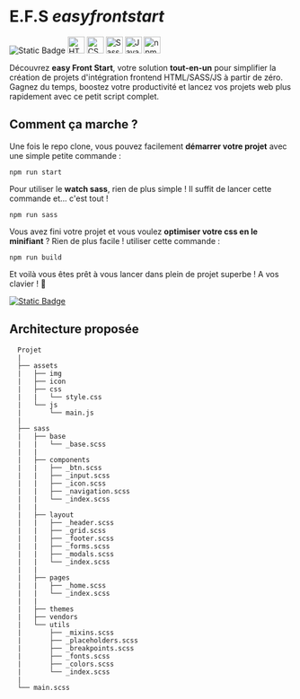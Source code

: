 # E.F.S *easyfrontstart*
![Static Badge](https://img.shields.io/badge/V1.0.0-green)
<img  alt="HTML" width="30px" height="30px" src="https://cdn.jsdelivr.net/gh/devicons/devicon/icons/html5/html5-plain.svg" />
<img  alt="CSS" width="30px" height="30px"  src="https://cdn.jsdelivr.net/gh/devicons/devicon/icons/css3/css3-plain.svg" />
<img  alt="Sass" width="30px" height="30px"  src="https://cdn.jsdelivr.net/gh/devicons/devicon/icons/sass/sass-original.svg" />
<img  alt="JavaScript" width="30px" height="30px"  src="https://cdn.jsdelivr.net/gh/devicons/devicon/icons/javascript/javascript-plain.svg" />
<img  alt="npm" width="30px" height="30px"  src="https://cdn.jsdelivr.net/gh/devicons/devicon/icons/npm/npm-original-wordmark.svg" />

Découvrez **easy Front Start**, votre solution **tout-en-un** pour simplifier la création de projets d'intégration frontend HTML/SASS/JS à partir de zéro. Gagnez du temps, boostez votre productivité et lancez vos projets web plus rapidement avec ce petit script complet.

## Comment ça marche ?

Une fois le repo clone, vous pouvez facilement **démarrer votre projet** avec une simple petite commande :

```npm
npm run start
```

Pour utiliser le **watch sass**, rien de plus simple ! Il suffit de lancer cette commande et... c'est tout !

```npm
npm run sass
```

Vous avez fini votre projet et vous voulez **optimiser votre css en le minifiant** ? Rien de plus facile ! utiliser cette commande :

```npm
npm run build
```

Et voilà vous êtes prêt à vous lancer dans plein de projet superbe ! A vos clavier ! 💪

[![Static Badge](https://img.shields.io/badge/TELECHARGER-blue?style=for-the-badge)](https://github.com/aurelienheude/easyfrontstart/archive/refs/heads/main.zip)


## Architecture proposée

```
  Projet
  |
  ├── assets
  |   ├── img
  |   ├── icon
  |   ├── css
  |   |   └── style.css
  |   └── js
  |       └── main.js
  |
  ├── sass
  |   ├── base
  |   |   └── _base.scss
  |   |
  |   ├── components
  |   |   ├── _btn.scss
  |   |   ├── _input.scss
  |   |   ├── _icon.scss
  |   |   ├── _navigation.scss
  |   |   └── _index.scss
  |   |
  |   ├── layout
  |   |   ├── _header.scss
  |   |   ├── _grid.scss
  |   |   ├── _footer.scss
  |   |   ├── _forms.scss
  |   |   ├── _modals.scss
  |   |   └── _index.scss
  |   |
  |   ├── pages
  |   |   ├── _home.scss
  |   |   └── _index.scss
  |   |
  |   ├── themes
  |   ├── vendors
  |   └── utils
  |       ├── _mixins.scss
  |       ├── _placeholders.scss
  |       ├── _breakpoints.scss
  |       ├── _fonts.scss
  |       ├── _colors.scss
  |       └── _index.scss
  |
  └── main.scss

```
